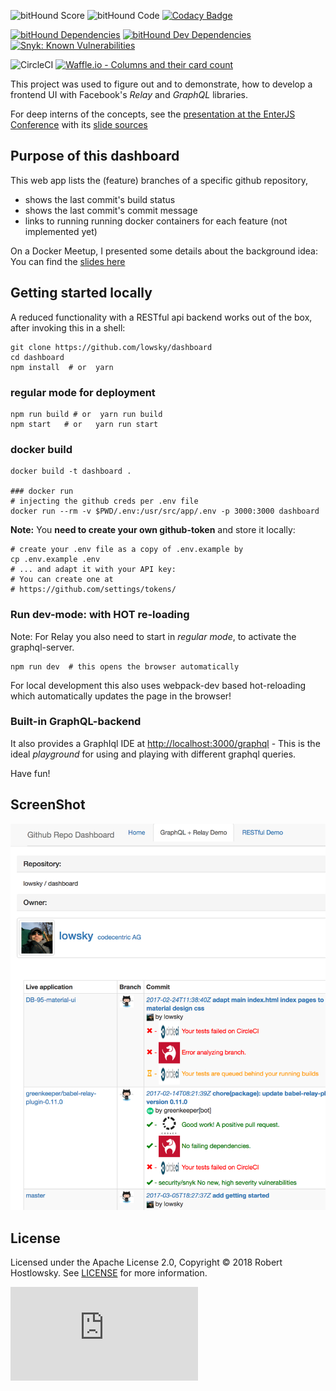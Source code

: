 ![bitHound Score](https://www.bithound.io/github/lowsky/dashboard/badges/score.svg) ![bitHound Code](https://www.bithound.io/github/lowsky/dashboard/badges/code.svg) 
[![Codacy Badge](https://api.codacy.com/project/badge/Grade/5f6f0a485bfe4afab427fdba4eae3ac2)](https://www.codacy.com/app/skylab/dashboard)


[![bitHound Dependencies](https://www.bithound.io/github/lowsky/dashboard/badges/dependencies.svg)](https://www.bithound.io/github/lowsky/dashboard/master/dependencies/npm) 
[![bitHound Dev Dependencies](https://www.bithound.io/github/lowsky/dashboard/badges/devDependencies.svg)](https://www.bithound.io/github/lowsky/dashboard/master/dependencies/npm) 
[![Snyk: Known Vulnerabilities](https://snyk.io/test/github/lowsky/dashboard/badge.svg)](https://snyk.io/org/lowsky/project/50ca31b4-9fbf-4a3f-afba-3bb418493afe/)

![CircleCI](https://circleci.com/gh/lowsky/dashboard.svg?style=svg) 
[![Waffle.io - Columns and their card count](https://badge.waffle.io/lowsky/dashboard.svg?columns=all)](https://waffle.io/lowsky/dashboard)

This project was used to figure out and to demonstrate, how to develop a frontend UI with Facebook's _Relay_ and _GraphQL_ libraries.

For deep interns of the concepts, see the [presentation at the EnterJS Conference](https://lowsky.github.io/deck-graphql-relay-talk) with its [slide sources](https://www.github.com/lowsky/deck-graphql-relay-talk)

## Purpose of this dashboard

This web app lists the (feature) branches of a specific github repository,

-   shows the last commit's build status
-   shows the last commit's commit message
-   links to running running docker containers for each feature (not implemented yet)

On a Docker Meetup, I presented some details about the background idea: You can find the [slides here](https://github.com/lowsky/dockerMeetupSlides)

## Getting started locally

A reduced functionality with a RESTful api backend works out of the box,
after invoking this in a shell:

    git clone https://github.com/lowsky/dashboard
    cd dashboard
    npm install  # or  yarn

### regular mode for deployment

    npm run build # or  yarn run build
    npm start   # or   yarn run start
    
### docker build

    docker build -t dashboard .
    
    ### docker run
    # injecting the github creds per .env file
    docker run --rm -v $PWD/.env:/usr/src/app/.env -p 3000:3000 dashboard

**Note:**
You  **need to create your own github-token** and store it locally:

    # create your .env file as a copy of .env.example by
    cp .env.example .env
    # ... and adapt it with your API key:
    # You can create one at
    # https://github.com/settings/tokens/

### Run dev-mode: with HOT re-loading

Note: For Relay you also need to start in _regular mode_, to activate the graphql-server.

    npm run dev  # this opens the browser automatically

For local development this also uses webpack-dev based hot-reloading which automatically updates the page in the browser!

### Built-in GraphQL-backend

It also provides a GraphIql IDE at <http://localhost:3000/graphql> - This is the ideal _playground_ 
for using and playing with different graphql queries.

Have fun!

## ScreenShot

![Preview image](./assets/images/DashboardDemo.png)


## License

Licensed under the Apache License 2.0, Copyright ©️ 2018 Robert Hostlowsky. See [LICENSE](LICENSE) for more information.

![Analytics](https://ga-beacon.appspot.com/UA-72383363-1/lowsky/dashboard/README.md)
